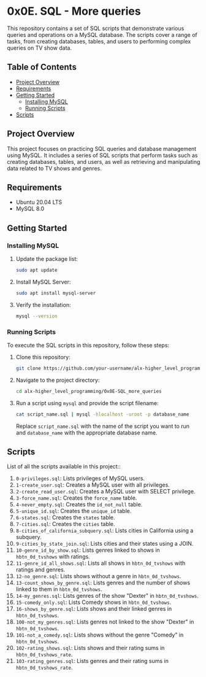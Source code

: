 
# 0x0E. SQL - More queries

This repository contains a set of SQL scripts that demonstrate various queries and operations on a MySQL database. The scripts cover a range of tasks, from creating databases, tables, and users to performing complex queries on TV show data.

## Table of Contents

- [Project Overview](#project-overview)
- [Requirements](#requirements)
- [Getting Started](#getting-started)
  - [Installing MySQL](#installing-mysql)
  - [Running Scripts](#running-scripts)
- [Scripts](#scripts)

## Project Overview

This project focuses on practicing SQL queries and database management using MySQL. It includes a series of SQL scripts that perform tasks such as creating databases, tables, and users, as well as retrieving and manipulating data related to TV shows and genres.

## Requirements

- Ubuntu 20.04 LTS
- MySQL 8.0

## Getting Started

### Installing MySQL

1. Update the package list:
   ```bash
   sudo apt update
   ```

2. Install MySQL Server:
   ```bash
   sudo apt install mysql-server
   ```

3. Verify the installation:
   ```bash
   mysql --version
   ```

### Running Scripts

To execute the SQL scripts in this repository, follow these steps:

1. Clone this repository:
   ```bash
   git clone https://github.com/your-username/alx-higher_level_programming.git
   ```

2. Navigate to the project directory:
   ```bash
   cd alx-higher_level_programming/0x0E-SQL_more_queries
   ```

3. Run a script using `mysql` and provide the script filename:
   ```bash
   cat script_name.sql | mysql -hlocalhost -uroot -p database_name
   ```

   Replace `script_name.sql` with the name of the script you want to run and `database_name` with the appropriate database name.

## Scripts

List of all the scripts available in this project::

1. `0-privileges.sql`: Lists privileges of MySQL users.
2. `1-create_user.sql`: Creates a MySQL user with all privileges.
3. `2-create_read_user.sql`: Creates a MySQL user with SELECT privilege.
4. `3-force_name.sql`: Creates the `force_name` table.
5. `4-never_empty.sql`: Creates the `id_not_null` table.
6. `5-unique_id.sql`: Creates the `unique_id` table.
7. `6-states.sql`: Creates the `states` table.
8. `7-cities.sql`: Creates the `cities` table.
9. `8-cities_of_california_subquery.sql`: Lists cities in California using a subquery.
10. `9-cities_by_state_join.sql`: Lists cities and their states using a JOIN.
11. `10-genre_id_by_show.sql`: Lists genres linked to shows in `hbtn_0d_tvshows` with ratings.
12. `11-genre_id_all_shows.sql`: Lists all shows in `hbtn_0d_tvshows` with ratings and genres.
13. `12-no_genre.sql`: Lists shows without a genre in `hbtn_0d_tvshows`.
14. `13-count_shows_by_genre.sql`: Lists genres and the number of shows linked to them in `hbtn_0d_tvshows`.
15. `14-my_genres.sql`: Lists genres of the show "Dexter" in `hbtn_0d_tvshows`.
16. `15-comedy_only.sql`: Lists Comedy shows in `hbtn_0d_tvshows`.
17. `16-shows_by_genre.sql`: Lists shows and their linked genres in `hbtn_0d_tvshows`.
18. `100-not_my_genres.sql`: Lists genres not linked to the show "Dexter" in `hbtn_0d_tvshows`.
19. `101-not_a_comedy.sql`: Lists shows without the genre "Comedy" in `hbtn_0d_tvshows`.
20. `102-rating_shows.sql`: Lists shows and their rating sums in `hbtn_0d_tvshows_rate`.
21. `103-rating_genres.sql`: Lists genres and their rating sums in `hbtn_0d_tvshows_rate`.

